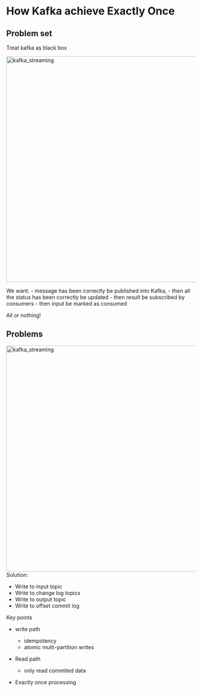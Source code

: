 # How Kafka achieve Exactly Once

## Problem set

Treat kafka as black box

<img src="https://user-images.githubusercontent.com/16873751/105798871-01f43e00-5f48-11eb-9f87-c709635b32b4.png" alt="kafka_streaming" width="600"/>
<br/>

We want:
    - message has been correctly be published into Kafka, 
    - then all the status has been correctly be updated
    - then result be subscribed by consumers
    - then input be marked as consumed

All or nothing!

## Problems 

<img src="https://user-images.githubusercontent.com/16873751/105787881-3827c280-5f34-11eb-87fd-e9c43c975ff2.png" alt="kafka_streaming" width="600"/>
<br/>
Solution:  

- Write to input topic
- Write to change log topics
- Write to output topic
- Write to offset commit log

Key points

- write path
   + idempotency
   + atomic multi-partition writes

- Read path
   + only read commited data
 
- Exactly once processing


